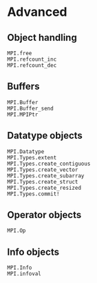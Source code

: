# Advanced

## Object handling

```@docs
MPI.free
MPI.refcount_inc
MPI.refcount_dec
```

## Buffers

```@docs
MPI.Buffer
MPI.Buffer_send
MPI.MPIPtr
```

## Datatype objects

```@docs
MPI.Datatype
MPI.Types.extent
MPI.Types.create_contiguous
MPI.Types.create_vector
MPI.Types.create_subarray
MPI.Types.create_struct
MPI.Types.create_resized
MPI.Types.commit!
```

## Operator objects

```@docs
MPI.Op
```

## Info objects

```@docs
MPI.Info
MPI.infoval
```

